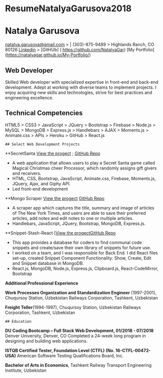 # ResumeNatalyaGarusova2018

# Natalya Garusova
natalya.garusova@gmail.com > | (303)-875-9489 > Highlands Ranch, CO 80126
[Linkedin]( https://www.linkedin.com/in/natalya-garusova6399/) >
[GitHUb] ( https://github.com/NatalyaGar)
[My Portfolio] (https://natalyagar.github.io/My-Portfolio/)

##  Web Developer
Skilled Web developer with specialized expertise in front-end and back-end development. 
Adept at working with diverse teams to implement projects. I enjoy acquiring new skills and technologies, 
strive for best practices and engineering excellence.

**Technical Competencies**
------------------------------------
HTML5 > CSS3 > JavaScript > JQuery > Bootstrap > Firebase > Node.js > MySQL > MongoDB > Express.js > Handlebars > AJAX > Moments.js > Animate.css > APIs > Heroku > GitHub > React.js

`## Select Web Development Projects`

**SecretSanta [View the progect](https://natalyagar.github.io/Secret-Santa/) ;
[GitHub Repo](https://github.com/NatalyaGar/Secret-Santa)
* A web application that allows users to play a Secret Santa game called Magical Christmas cheer Processor, which randomly assigns gift givers and receivers.
* HTML, CSS, Bootstrap, JavaScript, Animate.css, Firebase, Moments.js, JQuery, Ajax, and Giphy API. 
* Led front-end development

**Mongo Scraper [View the progect](https://mongo-scraper-natalya.herokuapp.com/) 
[GitHub Repo](https://github.com/NatalyaGar/Mongo)
* A scraper app which captures the title, summary and image of articles of The New York Times, and users are able to save their preferred articles, add notes and edit notes to one or multiple   articles. 
* Handlebars, JavaScript, JQuery, Bootstrap, MongoDB, Express.js.

**Snippet-Stash-React [[View the progect](https://snippetstash-mern.herokuapp.com/)[GitHub Repo](https://github.com/NatalyaGar/Snippet-Stash-React)
* This app provides a database for coders to find communal code snippets and create/save their own library of snippets for future use. 
* I worked on a team, and I was responsible for Back End. I did React files set-up, created Snippet Component Functionality: Show, Create, Edit and Snippet database in MongoDB. 
* React.js, MongoDB, Node.js, Express.js, Clipboard.js, React-CodeMirror, Bootstrap 

**Additional Professional Experience**

**Work Processes Organization and Standardization Engineer** (1997-2001),
Chuqursoy Station, Uzbekistan Railways Corporation, Tashkent, Uzbekistan

**Freight Teller**(1994-1997), 
Chuqursoy Station, Uzbekistan Railways Corporation, Tashkent, Uzbekistan

`## Education`

**DU Coding Bootcamp – Full Stack Web Development, 01/2018 - 07/2018**
                        Denver University, Denver, CO
Completed a 24-week long program in designing and building web applications. 

**ISTQB Certified Tester, Foundation Level (CTFL) (No. 16-CTFL-00472-USA)**
            American Software Testing Qualifications Board, Inc.

**Bachelor of Arts in Economics**, Tashkent Railway Transport Engineering Institute, Uzbekistan




